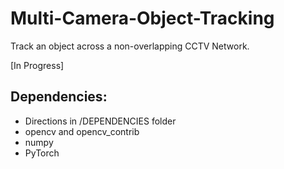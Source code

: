 # Multi-Camera-Object-Tracking
Track an object across a non-overlapping CCTV Network.

[In Progress]


## Dependencies:
+ Directions in /DEPENDENCIES folder
+ opencv and opencv_contrib
+ numpy
+ PyTorch


